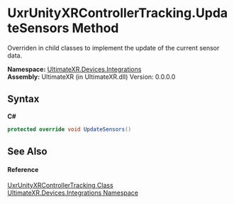 # UxrUnityXRControllerTracking.UpdateSensors Method 
 

Overriden in child classes to implement the update of the current sensor data.

**Namespace:**&nbsp;<a href="N_UltimateXR_Devices_Integrations">UltimateXR.Devices.Integrations</a><br />**Assembly:**&nbsp;UltimateXR (in UltimateXR.dll) Version: 0.0.0.0

## Syntax

**C#**<br />
``` C#
protected override void UpdateSensors()
```


## See Also


#### Reference
<a href="T_UltimateXR_Devices_Integrations_UxrUnityXRControllerTracking">UxrUnityXRControllerTracking Class</a><br /><a href="N_UltimateXR_Devices_Integrations">UltimateXR.Devices.Integrations Namespace</a><br />